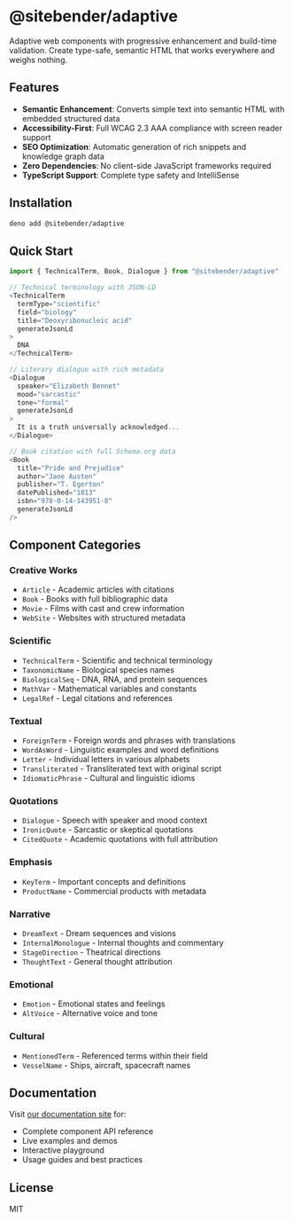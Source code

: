 # @sitebender/adaptive

Adaptive web components with progressive enhancement and build-time validation. Create type-safe, semantic HTML that works everywhere and weighs nothing.

## Features

- **Semantic Enhancement**: Converts simple text into semantic HTML with embedded structured data
- **Accessibility-First**: Full WCAG 2.3 AAA compliance with screen reader support
- **SEO Optimization**: Automatic generation of rich snippets and knowledge graph data
- **Zero Dependencies**: No client-side JavaScript frameworks required
- **TypeScript Support**: Complete type safety and IntelliSense

## Installation

```bash
deno add @sitebender/adaptive
```

## Quick Start

```typescript
import { TechnicalTerm, Book, Dialogue } from "@sitebender/adaptive"

// Technical terminology with JSON-LD
<TechnicalTerm 
  termType="scientific" 
  field="biology" 
  title="Deoxyribonucleic acid"
  generateJsonLd
>
  DNA
</TechnicalTerm>

// Literary dialogue with rich metadata
<Dialogue 
  speaker="Elizabeth Bennet" 
  mood="sarcastic" 
  tone="formal"
  generateJsonLd
>
  It is a truth universally acknowledged...
</Dialogue>

// Book citation with full Schema.org data
<Book 
  title="Pride and Prejudice"
  author="Jane Austen" 
  publisher="T. Egerton"
  datePublished="1813"
  isbn="978-0-14-143951-8"
  generateJsonLd
/>
```

## Component Categories

### Creative Works

- `Article` - Academic articles with citations
- `Book` - Books with full bibliographic data
- `Movie` - Films with cast and crew information
- `WebSite` - Websites with structured metadata

### Scientific

- `TechnicalTerm` - Scientific and technical terminology
- `TaxonomicName` - Biological species names
- `BiologicalSeq` - DNA, RNA, and protein sequences
- `MathVar` - Mathematical variables and constants
- `LegalRef` - Legal citations and references

### Textual

- `ForeignTerm` - Foreign words and phrases with translations
- `WordAsWord` - Linguistic examples and word definitions
- `Letter` - Individual letters in various alphabets
- `Transliterated` - Transliterated text with original script
- `IdiomaticPhrase` - Cultural and linguistic idioms

### Quotations

- `Dialogue` - Speech with speaker and mood context
- `IronicQuote` - Sarcastic or skeptical quotations
- `CitedQuote` - Academic quotations with full attribution

### Emphasis

- `KeyTerm` - Important concepts and definitions
- `ProductName` - Commercial products with metadata

### Narrative

- `DreamText` - Dream sequences and visions
- `InternalMonologue` - Internal thoughts and commentary
- `StageDirection` - Theatrical directions
- `ThoughtText` - General thought attribution

### Emotional

- `Emotion` - Emotional states and feelings
- `AltVoice` - Alternative voice and tone

### Cultural

- `MentionedTerm` - Referenced terms within their field
- `VesselName` - Ships, aircraft, spacecraft names

## Documentation

Visit [our documentation site](https://adaptive.deno.dev) for:

- Complete component API reference
- Live examples and demos
- Interactive playground
- Usage guides and best practices

## License

MIT
